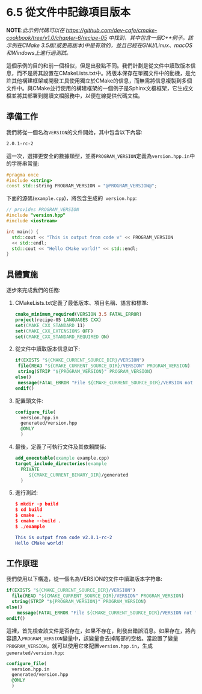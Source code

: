 # 6.5 從文件中記錄項目版本

**NOTE**:*此示例代碼可以在 https://github.com/dev-cafe/cmake-cookbook/tree/v1.0/chapter-6/recipe-05 中找到，其中包含一個C++例子。該示例在CMake 3.5版(或更高版本)中是有效的，並且已經在GNU/Linux、macOS和Windows上進行過測試。*

這個示例的目的和前一個相似，但是出發點不同。我們計劃是從文件中讀取版本信息，而不是將其設置在CMakeLists.txt中。將版本保存在單獨文件中的動機，是允許其他構建框架或開發工具使用獨立於CMake的信息，而無需將信息複製到多個文件中。與CMake並行使用的構建框架的一個例子是Sphinx文檔框架，它生成文檔並將其部署到閱讀文檔服務中，以便在線提供代碼文檔。

## 準備工作

我們將從一個名為`VERSION`的文件開始，其中包含以下內容:

```txt
2.0.1-rc-2
```

這一次，選擇更安全的數據類型，並將`PROGRAM_VERSION`定義為`version.hpp.in`中的字符串常量:

```c++
#pragma once
#include <string>
const std::string PROGRAM_VERSION = "@PROGRAM_VERSION@";
```

下面的源碼(`example.cpp`)，將包含生成的` version.hpp`:

```c++
// provides PROGRAM_VERSION
#include "version.hpp"
#include <iostream>

int main() {
  std::cout << "This is output from code v" << PROGRAM_VERSION
  << std::endl;
  std::cout << "Hello CMake world!" << std::endl;
}
```

## 具體實施

逐步來完成我們的任務:

1. CMakeLists.txt定義了最低版本、項目名稱、語言和標準:

   ```cmake
   cmake_minimum_required(VERSION 3.5 FATAL_ERROR)
   project(recipe-05 LANGUAGES CXX)
   set(CMAKE_CXX_STANDARD 11)
   set(CMAKE_CXX_EXTENSIONS OFF)
   set(CMAKE_CXX_STANDARD_REQUIRED ON)
   ```

2. 從文件中讀取版本信息如下:

   ```cmake
   if(EXISTS "${CMAKE_CURRENT_SOURCE_DIR}/VERSION")
   	file(READ "${CMAKE_CURRENT_SOURCE_DIR}/VERSION" PROGRAM_VERSION)
   	string(STRIP "${PROGRAM_VERSION}" PROGRAM_VERSION)
   else()
   	message(FATAL_ERROR "File ${CMAKE_CURRENT_SOURCE_DIR}/VERSION not found")
   endif()
   ```

3. 配置頭文件:

   ```cmake
   configure_file(
     version.hpp.in
     generated/version.hpp
     @ONLY
     )
   ```

4. 最後，定義了可執行文件及其依賴關係:

   ```cmake
   add_executable(example example.cpp)
   target_include_directories(example
     PRIVATE
     	${CMAKE_CURRENT_BINARY_DIR}/generated
     )	
   ```

5. 進行測試:

   ```cmake
   $ mkdir -p build
   $ cd build
   $ cmake ..
   $ cmake --build .
   $ ./example
   
   This is output from code v2.0.1-rc-2
   Hello CMake world!
   ```


## 工作原理

我們使用以下構造，從一個名為VERSION的文件中讀取版本字符串:

```cmake
if(EXISTS "${CMAKE_CURRENT_SOURCE_DIR}/VERSION")
  file(READ "${CMAKE_CURRENT_SOURCE_DIR}/VERSION" PROGRAM_VERSION)
  string(STRIP "${PROGRAM_VERSION}" PROGRAM_VERSION)
else()
	message(FATAL_ERROR "File ${CMAKE_CURRENT_SOURCE_DIR}/VERSION not found")
endif()
```

這裡，首先檢查該文件是否存在，如果不存在，則發出錯誤消息。如果存在，將內容讀入`PROGRAM_VERSION`變量中，該變量會去掉尾部的空格。當設置了變量`PROGRAM_VERSION`，就可以使用它來配置`version.hpp.in`，生成` generated/version.hpp`:

```cmake
configure_file(
  version.hpp.in
  generated/version.hpp
  @ONLY
  )
```

